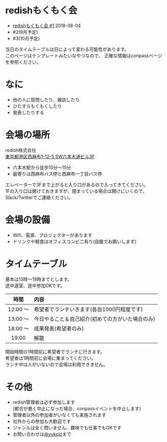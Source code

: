 # redishもくもく会

* [redishもくもく会 #1](https://redish.connpass.com/event/94104/) 2018-08-04
* #2(9月予定)
* #3(10月予定)

当日のタイムテーブルは日によって変わる可能性があります。  
このページはテンプレートみたいなやつなので、 正確な情報はconpassページを参照ください。  


# なに

* 他の人に質問したり、雑談したり
* ひたすらもくもくしたり
* 発表したりする


# 会場の場所

redish株式会社  
[東京都港区西麻布1-12-5 SW六本木通ビル3F](http://bit.ly/2tUTnot)  

* 六本木駅から徒歩10分〜15分
* 最寄りは西麻布バス停と西麻布一丁目バス停

エレベーターで3Fまで上がると入り口があるので入ってきてください。  
1Fの入り口は開けておきますが、閉まっている場合は開けにいくので、Slack/Twitterでご連絡ください。  


# 会場の設備

* Wifi、電源、プロジェクターがあります
* ドリンクや軽食はオフィスコンビニ有り(自腹でお願いします)


# タイムテーブル

基本は13時〜19時までとします。  
途中退室、途中参加OKです。  

| 時間     | 内容 |
|:--------:|:-----|
| 12:00 〜 | 希望者でランチいきます(各自1000円程度です) |
| 13:00 〜 | 今日やること＆自己紹介(初めての方がいた場合のみ) |
| 18:00 〜 | 成果発表(希望者のみ) |
| 19:00 | 解散 |

開始時間の1時間前に希望者でランチに行きます。  
希望者は1時間前に会場に集まってください。  
ランチ中は人がいないので会場は利用できません。  


# その他

* redish管理者は必ず参加します  
  (都合が悪く中止になった場合、conpassイベントを中止します)  
* 管理者以外の参加者がいなくても実施されます
* 社外からの参加も大歓迎です
* ジャンルは全く問いません、趣味でも仕事でもOKです
* お問い合わせは[@yukpiz](https://twitter.com/yukpiz)まで
